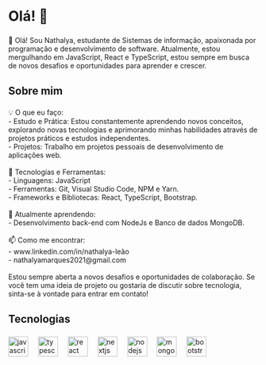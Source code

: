 <h1 align="left">Olá! 👋</h1>

###

<p align="left">👋 Olá! Sou Nathalya, estudante de Sistemas de informação, apaixonada por programação e desenvolvimento de software. Atualmente, estou mergulhando em JavaScript, React e  TypeScript, estou sempre em busca de novos desafios e oportunidades para aprender e crescer.</p>

###

<h2 align="left">Sobre mim</h2>

###

<p align="left">💡 O que eu faço:<br>- Estudo e Prática: Estou constantemente aprendendo novos conceitos, explorando novas tecnologias e aprimorando minhas habilidades através de projetos práticos e estudos independentes.<br>- Projetos: Trabalho em projetos pessoais de desenvolvimento de aplicações web.<br><br>🔧 Tecnologias e Ferramentas:<br>- Linguagens: JavaScript<br>- Ferramentas: Git, Visual Studio Code, NPM e Yarn.<br>- Frameworks e Bibliotecas: React, TypeScript, Bootstrap.<br><br>🌱 Atualmente aprendendo:<br>- Desenvolvimento back-end com NodeJs e Banco de dados MongoDB.<br><br>📫 Como me encontrar:<br>- www.linkedin.com/in/nathalya-leão<br>- nathalyamarques2021@gmail.com<br><br>Estou sempre aberta a novos desafios e oportunidades de colaboração. Se você tem uma ideia de projeto ou gostaria de discutir sobre tecnologia, sinta-se à vontade para entrar em contato!</p>

###

<h2 align="left">Tecnologias</h2>

###

<div align="left">
  <img src="https://cdn.jsdelivr.net/gh/devicons/devicon/icons/javascript/javascript-original.svg" height="40" alt="javascript logo"  />
  <img width="12" />
  <img src="https://cdn.jsdelivr.net/gh/devicons/devicon/icons/typescript/typescript-original.svg" height="40" alt="typescript logo"  />
  <img width="12" />
  <img src="https://cdn.jsdelivr.net/gh/devicons/devicon/icons/react/react-original.svg" height="40" alt="react logo"  />
  <img width="12" />
  <img src="https://cdn.jsdelivr.net/gh/devicons/devicon/icons/nextjs/nextjs-original.svg" height="40" alt="nextjs logo"  />
  <img width="12" />
  <img src="https://cdn.jsdelivr.net/gh/devicons/devicon/icons/nodejs/nodejs-original.svg" height="40" alt="nodejs logo"  />
  <img width="12" />
  <img src="https://cdn.jsdelivr.net/gh/devicons/devicon/icons/mongodb/mongodb-original.svg" height="40" alt="mongodb logo"  />
  <img width="12" />
  <img src="https://cdn.jsdelivr.net/gh/devicons/devicon/icons/bootstrap/bootstrap-original.svg" height="40" alt="bootstrap logo"  />
</div>

###
